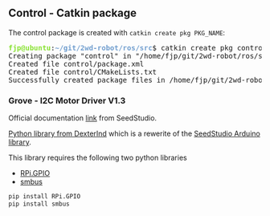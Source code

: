## Control - Catkin package

The control package is created with `catkin create pkg PKG_NAME`:

<pre><font color="#8AE234"><b>fjp@ubuntu</b></font>:<font color="#729FCF"><b>~/git/2wd-robot/ros/src</b></font>$ catkin create pkg control
Creating package &quot;control&quot; in &quot;/home/fjp/git/2wd-robot/ros/src&quot;...
Created file control/package.xml
Created file control/CMakeLists.txt
Successfully created package files in /home/fjp/git/2wd-robot/ros/src/control.</pre>

### Grove - I2C Motor Driver V1.3

Official documentation [link](http://wiki.seeedstudio.com/Grove-I2C_Motor_Driver_V1.3/) from SeedStudio.

[Python library from DexterInd](https://github.com/DexterInd/GrovePi/blob/master/Software/Python/grove_i2c_motor_driver) 
which is a rewerite of the [SeedStudio Arduino library](https://github.com/Seeed-Studio/Grove_I2C_Motor_Driver_v1_3/blob/master).


This library requires the following two python libraries

- [RPi.GPIO](https://pypi.org/project/RPi.GPIO/)
- [smbus](https://pypi.org/project/smbus/)

```bash
pip install RPi.GPIO
pip install smbus
``` 


